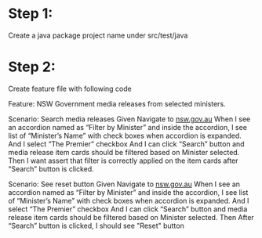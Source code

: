 Step 1:
=======
Create a java package project name under src/test/java

Step 2:
=======
Create feature file with following code
  
Feature:   NSW Government media releases from selected ministers.

Scenario: Search media releases
    Given Navigate to [nsw.gov.au](https://www.nsw.gov.au/media-releases) 
    When I see an accordion named as “Filter by Minister” and inside the accordion, I see list of “Minister’s Name” with check boxes when accordion is expanded.
    And I select “The Premier” checkbox 
    And I can click “Search” button and media release item cards should be filtered based on Minister selected. 
    Then I want assert that filter is correctly applied on the item cards after “Search” button is clicked.
    
 Scenario: See reset button
    Given Navigate to [nsw.gov.au](https://www.nsw.gov.au/media-releases) 
    When I see an accordion named as “Filter by Minister” and inside the accordion, I see list of “Minister’s Name” with check boxes when accordion is expanded.
    And I select “The Premier” checkbox 
    And I can click “Search” button and media release item cards should be filtered based on Minister selected. 
    Then After “Search” button is clicked, I should see "Reset" button
